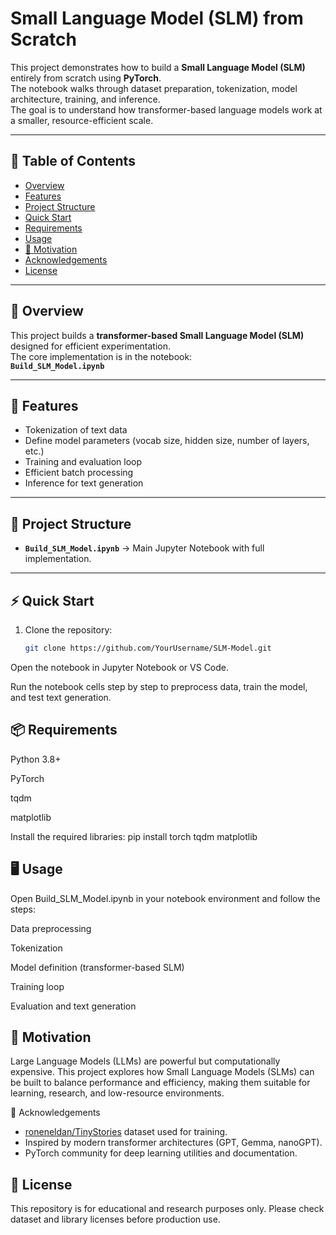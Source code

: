 # Small Language Model (SLM) from Scratch

This project demonstrates how to build a **Small Language Model (SLM)** entirely from scratch using **PyTorch**.  
The notebook walks through dataset preparation, tokenization, model architecture, training, and inference.  
The goal is to understand how transformer-based language models work at a smaller, resource-efficient scale.

---

## 📑 Table of Contents
- [Overview](#overview)
- [Features](#features)
- [Project Structure](#project-structure)
- [Quick Start](#quick-start)
- [Requirements](#requirements)
- [Usage](#usage)
- [🎯 Motivation](#-motivation)
- [Acknowledgements](#acknowledgements)
- [License](#license)

---

## 🔎 Overview
This project builds a **transformer-based Small Language Model (SLM)** designed for efficient experimentation.  
The core implementation is in the notebook:  
**`Build_SLM_Model.ipynb`**

---

## 🚀 Features
- Tokenization of text data  
- Define model parameters (vocab size, hidden size, number of layers, etc.)  
- Training and evaluation loop  
- Efficient batch processing  
- Inference for text generation  

---

## 📂 Project Structure
- **`Build_SLM_Model.ipynb`** → Main Jupyter Notebook with full implementation.  

---

## ⚡ Quick Start
1. Clone the repository:
   ```bash
   git clone https://github.com/YourUsername/SLM-Model.git
Open the notebook in Jupyter Notebook or VS Code.

Run the notebook cells step by step to preprocess data, train the model, and test text generation.


## 📦 Requirements
Python 3.8+

PyTorch

tqdm

matplotlib

Install the required libraries:
pip install torch tqdm matplotlib


## 🖥️ Usage
Open Build_SLM_Model.ipynb in your notebook environment and follow the steps:

Data preprocessing

Tokenization

Model definition (transformer-based SLM)

Training loop

Evaluation and text generation


## 🎯 Motivation
Large Language Models (LLMs) are powerful but computationally expensive.
This project explores how Small Language Models (SLMs) can be built to balance performance and efficiency, making them suitable for learning, research, and low-resource environments.


🙏 Acknowledgements
- [roneneldan/TinyStories](https://huggingface.co/datasets/roneneldan/TinyStories) dataset used for training.  
- Inspired by modern transformer architectures (GPT, Gemma, nanoGPT).  
- PyTorch community for deep learning utilities and documentation.  



## 📜 License
This repository is for educational and research purposes only.
Please check dataset and library licenses before production use.
